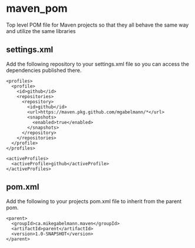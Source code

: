 # maven_pom
Top level POM file for Maven projects so that they all behave the same way and utilize the same libraries

## settings.xml
Add the following repository to your settings.xml file so you can access the dependencies published there.

    <profiles>
      <profile>
        <id>github</id>
        <repositories>
          <repository>
            <id>github</id>
            <url>https://maven.pkg.github.com/mgabelmann/*</url>
            <snapshots>
              <enabled>true</enabled>
            </snapshots>
          </repository>
        </repositories>
      </profile>
    </profiles>
    
    <activeProfiles>
      <activeProfile>github</activeProfile>
    </activeProfiles>
    
## pom.xml
Add the following to your projects pom.xml file to inherit from the parent pom.
    
    <parent>
      <groupId>ca.mikegabelmann.maven</groupId>
      <artifactId>parent</artifactId>
      <version>1.0-SNAPSHOT</version>
    </parent>
